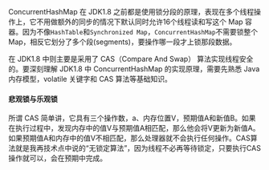 ConcurrentHashMap 在 JDK1.8 之前都是使用锁分段的原理，表现在多个线程操作上，它不用做额外的同步的情况下默认同时允许16个线程读和写这个 Map 容器。因为不像`HashTable`和`Synchronized Map`，`ConcurrentHashMap`不需要锁整个Map，相反它划分了多个段(segments)，要操作哪一段才上锁那段数据。

在 JDK1.8 中则主要是采用了 CAS（Compare And Swap） 算法实现线程安全的。要深刻理解 JDK1.8 中 ConcurrentHashMap 的实现原理，需要先熟悉 Java 内存模型，volatile 关键字和 CAS 算法等基础知识。

#### **悲观锁与乐观锁**

所谓 CAS 简单讲，它具有三个操作数，a、内存位置V，预期值A和新值B。如果在执行过程中，发现内存中的值V与预期值A相匹配，那么他会将V更新为新值A。如果预期值A和内存中的值V不相匹配，那么处理器就不会执行任何操作。CAS算法就是我再技术点中说的“无锁定算法”，因为线程不必再等待锁定，只要执行CAS操作就可以，会在预期中完成。


